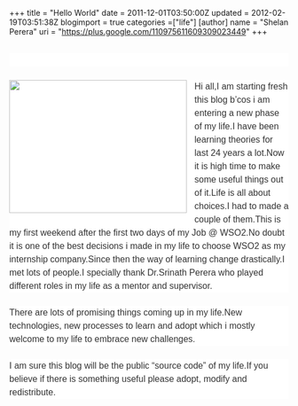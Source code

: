 +++
title = "Hello World"
date = 2011-12-01T03:50:00Z
updated = 2012-02-19T03:51:38Z
blogimport = true 
categories =["life"]
[author]
	name = "Shelan Perera"
	uri = "https://plus.google.com/110975611609309023449"
+++

<div dir="ltr" style="text-align: left;" trbidi="on"><br /><div style="background-attachment: initial; background-clip: initial; background-color: white; background-image: initial; background-origin: initial; border-bottom-width: 0px; border-color: initial; border-image: initial; border-left-width: 0px; border-right-width: 0px; border-style: initial; border-top-width: 0px; color: #333333; font-family: 'Trebuchet MS', Helvetica, sans-serif; font-size: 16px; line-height: 24px; margin-bottom: 24px; padding-bottom: 0px; padding-left: 0px; padding-right: 0px; padding-top: 0px; text-align: -webkit-auto; vertical-align: baseline;"><br /></div><div class="separator" style="clear: both; text-align: center;"><a href="http://1.bp.blogspot.com/-XhsmqgClumA/T0Dh8vq6LrI/AAAAAAAAApA/65TGK38lNOU/s1600/5327724944_ff7f1504381-300x225.jpg" imageanchor="1" style="clear: left; float: left; margin-bottom: 1em; margin-right: 1em;"><img border="0" height="240" src="http://1.bp.blogspot.com/-XhsmqgClumA/T0Dh8vq6LrI/AAAAAAAAApA/65TGK38lNOU/s320/5327724944_ff7f1504381-300x225.jpg" width="320" /></a></div><div style="background-attachment: initial; background-clip: initial; background-color: white; background-image: initial; background-origin: initial; border-bottom-width: 0px; border-color: initial; border-image: initial; border-left-width: 0px; border-right-width: 0px; border-style: initial; border-top-width: 0px; color: #333333; font-family: 'Trebuchet MS', Helvetica, sans-serif; font-size: 16px; line-height: 24px; margin-bottom: 24px; padding-bottom: 0px; padding-left: 0px; padding-right: 0px; padding-top: 0px; text-align: -webkit-auto; vertical-align: baseline;">Hi all,I am starting fresh this blog b’cos i am entering a new phase of my life.I have been learning theories for last 24 years a lot.Now it is high time to make some useful things out of it.Life is all about choices.I had to made a couple of them.This is my first weekend after the first two days of my Job @ WSO2.No doubt it is one of the best decisions i made in my life to choose WSO2 as my internship company.Since then the way of learning change drastically.I met lots of people.I specially thank Dr.Srinath Perera who played different roles in my life as a mentor and supervisor.</div><div style="background-attachment: initial; background-clip: initial; background-color: white; background-image: initial; background-origin: initial; border-bottom-width: 0px; border-color: initial; border-image: initial; border-left-width: 0px; border-right-width: 0px; border-style: initial; border-top-width: 0px; color: #333333; font-family: 'Trebuchet MS', Helvetica, sans-serif; font-size: 16px; line-height: 24px; margin-bottom: 24px; padding-bottom: 0px; padding-left: 0px; padding-right: 0px; padding-top: 0px; text-align: -webkit-auto; vertical-align: baseline;">There are lots of promising things coming up in my life.New technologies, new processes to learn and adopt which i mostly welcome to my life to embrace new&nbsp;challenges.</div><div style="background-attachment: initial; background-clip: initial; background-color: white; background-image: initial; background-origin: initial; border-bottom-width: 0px; border-color: initial; border-image: initial; border-left-width: 0px; border-right-width: 0px; border-style: initial; border-top-width: 0px; color: #333333; font-family: 'Trebuchet MS', Helvetica, sans-serif; font-size: 16px; line-height: 24px; margin-bottom: 24px; padding-bottom: 0px; padding-left: 0px; padding-right: 0px; padding-top: 0px; text-align: -webkit-auto; vertical-align: baseline;">I am sure this blog will be the public “source code” of my life.If you believe if there is something useful please adopt, modify and redistribute.</div></div>

